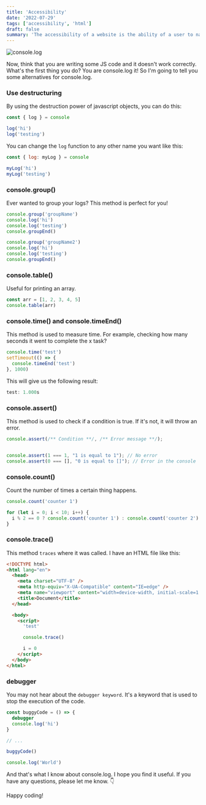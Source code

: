 ```yaml
---
title: 'Accessibility'
date: '2022-07-29'
tags: ['accessibility', 'html']
draft: false
summary: 'The accessibility of a website is the ability of a user to navigate the website without having to use a mouse or keyboard. This is a very important part of the web development process, and it is important to make sure that your website is accessible to all users.'
---
```


![console.log](/static/images/posts/console-log.jpg)

Now, think that you are writing some JS code and it doesn't work correctly. What's the first thing you do? You are console.log it! So I'm going to tell you some alternatives for console.log.

### Use destructuring

By using the destruction power of javascript objects, you can do this:

```javascript
const { log } = console

log('hi')
log('testing')
```

You can change the `log` function to any other name you want like this:

```javascript
const { log: myLog } = console

myLog('hi')
myLog('testing')
```

### console.group()

Ever wanted to group your logs? This method is perfect for you!

```javascript
console.group('groupName')
console.log('hi')
console.log('testing')
console.groupEnd()

console.group('groupName2')
console.log('hi')
console.log('testing')
console.groupEnd()
```

### console.table()

Useful for printing an array.

```javascript
const arr = [1, 2, 3, 4, 5]
console.table(arr)
```

### console.time() and console.timeEnd()

This method is used to measure time. For example, checking how many seconds it went to complete the x task?

```javascript
console.time('test')
setTimeout(() => {
  console.timeEnd('test')
}, 1000)
```

This will give us the following result:

```javascript
test: 1.000s
```

### console.assert()

This method is used to check if a condition is true. If it's not, it will throw an error.

```javascript
console.assert(/** Condition **/, /** Error message **/);


console.assert(1 === 1, "1 is equal to 1"); // No error
console.assert(0 === [], "0 is equal to []"); // Error in the console
```

### console.count()

Count the number of times a certain thing happens.

```javascript
console.count('counter 1')

for (let i = 0; i < 10; i++) {
  i % 2 == 0 ? console.count('counter 1') : console.count('counter 2')
}
```

### console.trace()

This method `traces` where it was called. I have an HTML file like this:

```html
<!DOCTYPE html>
<html lang="en">
  <head>
    <meta charset="UTF-8" />
    <meta http-equiv="X-UA-Compatible" content="IE=edge" />
    <meta name="viewport" content="width=device-width, initial-scale=1.0" />
    <title>Document</title>
  </head>

  <body>
    <script>
      'test'

      console.trace()

      i = 0
    </script>
  </body>
</html>
```

### debugger

You may not hear about the `debugger keyword`. It's a keyword that is used to stop the execution of the code.

```javascript
const buggyCode = () => {
  debugger
  console.log('hi')
}

// ...

buggyCode()

console.log('World')
```

And that's what I know about console.log. I hope you find it useful. If you have any questions, please let me know.
👇

Happy coding!
